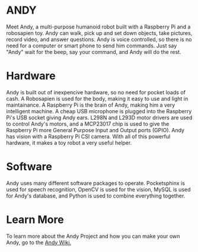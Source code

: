 ANDY
=======

Meet Andy, a multi-purpose humanoid robot built with a Raspberry Pi and a robosapien toy. Andy can walk, pick up and set down objects, take pictures, record video, and answer questions. Andy is voice controlled, so there is no need for a computer or smart phone to send him commands. Just say "Andy" wait for the beep, say your command, and Andy will do the rest.

Hardware
========

Andy is built out of inexpencive hardware, so no need for pocket loads of cash. A Robosapien is used for the body, making it easy to use and light in maintainance. A Raspberry Pi is the brain of Andy, making him a very intelligent machine. A cheap USB microphone is plugged into the Raspberry Pi's USB socket giving Andy ears. L298N and L293D motor drivers are used to control Andy's motors, and a MCP23017 chip is used to give the Raspberry Pi more General Purpose Input and Output ports (GPIO). Andy has vision with a Raspberry Pi CSI camera. With all of this powerful hardware, it makes a toy robot a very useful helper.

Software
========

Andy uses many different software packages to operate. Pocketsphinx is used for speech recognition, OpenCV is used for the vision, MySQL is used for Andy's database, and Python is used to combine everything together.

Learn More
==========

To learn more about the Andy Project and how you can make your own Andy, go to the <a href="https://github.com/spadgenske/ANDY/wiki">Andy Wiki.</a>
